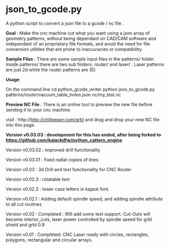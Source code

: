 # json_to_gcode.py


A python script to convert a json file to a gcode / nc file .

**Goal** : Make the cnc machine cut what you want using a json array of geometry patterns, without being dependant on CAD/CAM software and independant of an proprietary file formats, and avoid the need for file conversion utilities that are prone to inaccuracies or compatibility.
 
**Sample Files** : There are some sample input files in the patterns/ folder. Inside patterns/ there are two sub folders. router/ and laser/ . Laser patterns are just 2d while the router patterns are 3D.
  
**Usage** 

On the command line
 cd python_gcode_writer
 python json_to_gcode.py patterns/router/vacuum_table_holes.json nc/my_test.nc

**Preview NC File** : There is an online tool to preview the new file before sending it to your cnc machine.

visit : http://http://chilipeppr.com/grbl  and drag and drop your new NC file into this page.

**Version v0.03.03 : development for this has ended, after being forked to https://github.com/kajackdfw/python_cattern_engine** 

Version v0.03.02 : improved drill functionality

Version v0.03.01 : fixed radial copies of lines

Version v0.03 : 3d Drill and text functionality for CNC Router

Version v0.02.3 : rotatable text

Version v0.02.2 : lower case letters in kajack font.

Version v0.02.1 : Adding default spindle speed, and adding spindle attribute to all cut routines

Version v0.02 : Completed : Will add some text support. Cut-Outs will become interior_cuts, laser power controlled by spindle speed for grbl shield and grbl 0.9

Version v0.01 : Completed: CNC Laser ready with circles, rectangles, polygons, rectangular and circular arrays.
